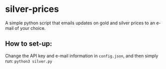 # silver-prices
A simple python script that emails updates on gold and silver prices to an e-mail of your choice.
## How to set-up:
Change the API key and e-mail information in `config.json`, and then simply run:
`python3 silver.py`
